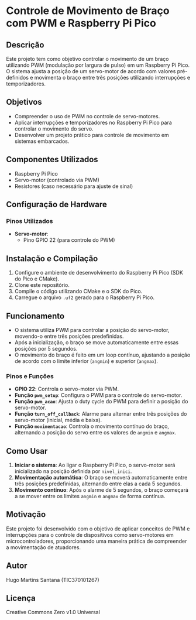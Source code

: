 # Controle de Movimento de Braço com PWM e Raspberry Pi Pico

## Descrição

Este projeto tem como objetivo controlar o movimento de um braço utilizando PWM (modulação por largura de pulso) em um Raspberry Pi Pico. O sistema ajusta a posição de um servo-motor de acordo com valores pré-definidos e movimenta o braço entre três posições utilizando interrupções e temporizadores.

## Objetivos

- Compreender o uso de PWM no controle de servo-motores.
- Aplicar interrupções e temporizadores no Raspberry Pi Pico para controlar o movimento do servo.
- Desenvolver um projeto prático para controle de movimento em sistemas embarcados.

## Componentes Utilizados

- Raspberry Pi Pico
- Servo-motor (controlado via PWM)
- Resistores (caso necessário para ajuste de sinal)

## Configuração de Hardware

### Pinos Utilizados

- **Servo-motor**:
  - Pino GPIO 22 (para controle do PWM)

## Instalação e Compilação

1. Configure o ambiente de desenvolvimento do Raspberry Pi Pico (SDK do Pico e CMake).
2. Clone este repositório.
3. Compile o código utilizando CMake e o SDK do Pico.
4. Carregue o arquivo `.uf2` gerado para o Raspberry Pi Pico.

## Funcionamento

- O sistema utiliza PWM para controlar a posição do servo-motor, movendo-o entre três posições predefinidas.
- Após a inicialização, o braço se move automaticamente entre essas posições por 5 segundos.
- O movimento do braço é feito em um loop contínuo, ajustando a posição de acordo com o limite inferior (`angmin`) e superior (`angmax`).

### Pinos e Funções

- **GPIO 22**: Controla o servo-motor via PWM.
- **Função `pwm_setup`**: Configura o PWM para o controle do servo-motor.
- **Função `pwm_acao`**: Ajusta o duty cycle do PWM para definir a posição do servo-motor.
- **Função `turn_off_callback`**: Alarme para alternar entre três posições do servo-motor (inicial, média e baixa).
- **Função `movimentacao`**: Controla o movimento contínuo do braço, alternando a posição do servo entre os valores de `angmin` e `angmax`.

## Como Usar

1. **Iniciar o sistema**: Ao ligar o Raspberry Pi Pico, o servo-motor será inicializado na posição definida por `nivel_inici`.
2. **Movimentação automática**: O braço se moverá automaticamente entre três posições predefinidas, alternando entre elas a cada 5 segundos.
3. **Movimento contínuo**: Após o alarme de 5 segundos, o braço começará a se mover entre os limites `angmin` e `angmax` de forma contínua.

## Motivação

Este projeto foi desenvolvido com o objetivo de aplicar conceitos de PWM e interrupções para o controle de dispositivos como servo-motores em microcontroladores, proporcionando uma maneira prática de compreender a movimentação de atuadores.

## Autor

Hugo Martins Santana (TIC370101267)

## Licença

Creative Commons Zero v1.0 Universal